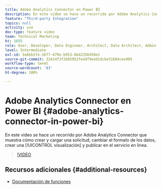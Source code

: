 ```yaml
---
title: Adobe Analytics Connector en Power BI
description: En este vídeo se hace un recorrido por Adobe Analytics Connector que muestra cómo crear y cargar una solicitud, cambiar el formato de los datos, crear una visualización y publicar en el servicio en línea.
feature: "Third-party Integration"
topics: null
activity: use
doc-type: feature video
team: Technical Marketing
kt: 1655
role: User, Developer, Data Engineer, Architect, Data Architect, Admin, Leader
level: Intermediate
exl-id: 5e6bb1fe-1677-479e-b953-6b42356450e1
source-git-commit: 32424f3f2b05952fe4df9ea91dcbe51684cee905
workflow-type: tm+mt
source-wordcount: '83'
ht-degree: 100%

---
```


# Adobe Analytics Connector en Power BI {#adobe-analytics-connector-in-power-bi}

En este vídeo se hace un recorrido por Adobe Analytics Connector que muestra cómo crear y cargar una solicitud, cambiar el formato de los datos, crear una [!UICONTROL visualización] y publicar en el servicio en línea.

>[!VIDEO](https://video.tv.adobe.com/v/23130/?quality=12)

## Recursos adicionales {#additional-resources}

* [Documentación de funciones](https://docs.microsoft.com/es-ES/power-bi/desktop-connect-adobe-analytics)
